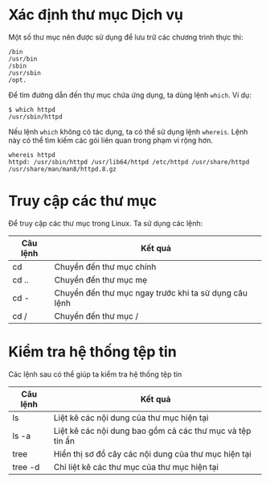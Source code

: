 # Xác định thư mục Dịch vụ

Một số thư mục nên được sử dụng để lưu trữ các chương trình thực thi:

```
/bin
/usr/bin
/sbin
/usr/sbin
/opt.
```

Để tìm đường dẫn đến thự mục chứa ứng dụng, ta dùng lệnh `which`. Ví dụ:
```
$ which httpd
/usr/sbin/httpd
```

Nếu lệnh `which` không có tác dụng, ta có thể sử dụng lệnh `whereis`. Lệnh này có thể tìm kiếm các gói liên quan trong phạm vi rộng hơn.

```
whereis httpd
httpd: /usr/sbin/httpd /usr/lib64/httpd /etc/httpd /usr/share/httpd /usr/share/man/man8/httpd.8.gz
```

# Truy cập các thư mục

Để truy cập các thư mục trong Linux. Ta sử dụng các lệnh:

| Câu lệnh |   Kết quả   |
|----------|-------------|
| cd       | Chuyển đến thư mục chính  |
| cd ..     | Chuyển đến thư mục mẹ     |
| cd -     | Chuyển đến thư mục ngay trước khi ta sử dụng câu lệnh                |
| cd /     | Chuyển đến thư mục /   |

# Kiểm tra hệ thống tệp tin

Các lệnh sau có thể giúp ta kiểm tra hệ thống tệp tin

| Câu lệnh | Kết quả              |
|----------|----------------------|
| ls       | Liệt kê các nội dung của thư mục hiện tại |
| ls -a     | Liệt kê các nội dung bao gồm cả các thư mục và tệp tin ẩn    |
| tree     | Hiển thị sơ đồ cây các nội dung của thư mục hiện tại       |
| tree -d     | Chỉ liệt kê các thư mục của thư mục hiện tại |